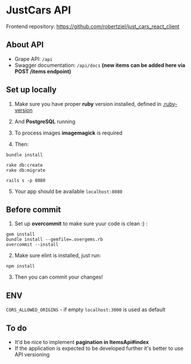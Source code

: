 # JustCars API

Frontend repository: https://github.com/robertziel/just_cars_react_client

## About API

* Grape API: `/api`
* Swagger documentation: `/api/docs` **(new items can be added here via POST /items endpoint)**

## Set up locally

1. Make sure you have proper **ruby** version installed, defined in [.ruby-version](.ruby-version)

2. And **PostgreSQL** running

3. To process images **imagemagick** is required

4. Then:
  ```
  bundle install

  rake db:create
  rake db:migrate

  rails s -p 8080
  ```

5. Your app should be available `localhost:8080`

## Before commit

1. Set up **overcommit** to make sure yuur code is clean :) :

  ```
  gem install
  bundle install --gemfile=.overgems.rb
  overcommit --install
  ```

2. Make sure elint is installed, just run:
  ```
  npm install
  ```

3. Then you can commit your changes!

## ENV
`CORS_ALLOWED_ORIGINS` - if empty `localhost:3000` is used as default


## To do

* It'd be nice to implement **pagination in ItemsApi#index**
* If the application is expected to be developed further it's better to use API versioning
